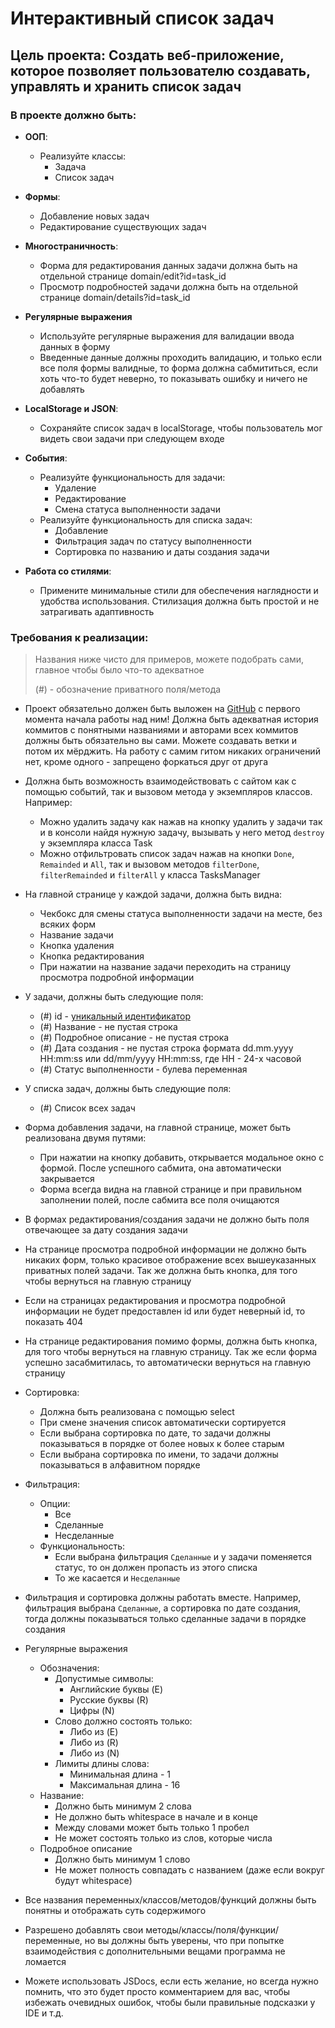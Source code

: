# Интерактивный список задач

## Цель проекта: Создать веб-приложение, которое позволяет пользователю создавать, управлять и хранить список задач

### В проекте должно быть:

+ **ООП**:
	+ Реализуйте классы:
		+ Задача
        + Список задач


+ **Формы**:
	+ Добавление новых задач
    + Редактирование существующих задач


+ **Многостраничность**:
	+ Форма для редактирования данных задачи должна быть на отдельной странице domain/edit?id=task_id
    + Просмотр подробностей задачи должна быть на отдельной странице domain/details?id=task_id


+ **Регулярные выражения**
	+ Используйте регулярные выражения для валидации ввода данных в форму
    + Введенные данные должны проходить валидацию, и только если все поля формы валидные, то форма должна 
	  сабмититься, если хоть что-то будет неверно, то показывать ошибку и ничего не добавлять


+ **LocalStorage и JSON**:
	+ Сохраняйте список задач в localStorage, чтобы пользователь мог видеть свои задачи при следующем входе


+ **События**:
	+ Реализуйте функциональность для задачи:
		+ Удаление
		+ Редактирование
		+ Смена статуса выполненности задачи
	+ Реализуйте функциональность для списка задач:
		+ Добавление
		+ Фильтрация задач по статусу выполненности
        + Сортировка по названию и даты создания задачи


+ **Работа со стилями**:
	+ Примените минимальные стили для обеспечения наглядности и удобства использования. Стилизация должна быть простой и
	  не затрагивать адаптивность

### Требования к реализации:

> Названия ниже чисто для примеров, можете подобрать сами, главное чтобы было что-то адекватное
> 
> (#) - обозначение приватного поля/метода

+ Проект обязательно должен быть выложен на [GitHub](https://github.com/) с первого момента начала работы над ним! 
  Должна быть адекватная история коммитов с понятными названиями и авторами всех коммитов должны быть обязательно вы 
  сами. Можете создавать ветки и потом их мёрджить. На работу с самим гитом никаких ограничений нет, кроме одного -
  запрещено форкаться друг от друга


+ Должна быть возможность взаимодействовать с сайтом как с помощью событий, так и вызовом метода у экземпляров классов. 
  Например:
	+ Можно удалить задачу как нажав на кнопку удалить у задачи так и в консоли найдя нужную задачу, вызывать у 
  	  него метод `destroy` у экземпляра класса Task
    + Можно отфильтровать список задач нажав на кнопки `Done`, `Remainded` и `All`, так и вызовом методов 
      `filterDone`, `filterRemainded` и `filterAll` у класса TasksManager


+ На главной странице у каждой задачи, должна быть видна:
	+ Чекбокс для смены статуса выполненности задачи на месте, без всяких форм
	+ Название задачи
    + Кнопка удаления
    + Кнопка редактирования
    + При нажатии на название задачи переходить на страницу просмотра подробной информации


+ У задачи, должны быть следующие поля:
	+ (#) id - [уникальный идентификатор](https://stackoverflow.com/questions/3231459/how-can-i-create-unique-ids-with-javascript#)
	+ (#) Название - не пустая строка
    + (#) Подробное описание - не пустая строка
    + (#) Дата создания - не пустая строка формата dd.mm.yyyy HH:mm:ss или dd/mm/yyyy HH:mm:ss, где HH - 24-х часовой
    + (#) Статус выполненности - булева переменная

+ У списка задач, должны быть следующие поля:
	+ (#) Список всех задач


+ Форма добавления задачи, на главной странице, может быть реализована двумя путями:
	+ При нажатии на кнопку добавить, открывается модальное окно с формой. После успешного сабмита, она автоматически закрывается
    + Форма всегда видна на главной странице и при правильном заполнении полей, после сабмита все поля очищаются


+ В формах редактирования/создания задачи не должно быть поля отвечающее за дату создания задачи


+ На странице просмотра подробной информации не должно быть никаких форм, только красивое отображение всех 
  вышеуказанных приватных полей задачи. Так же должна быть кнопка, для того чтобы вернуться на главную страницу


+ Если на страницах редактирования и просмотра подробной информации не будет предоставлен id или будет неверный id, 
  то показать 404


+ На странице редактирования помимо формы, должна быть кнопка, для того чтобы вернуться на главную страницу. Так же 
  если форма успешно засабмитилась, то автоматически вернуться на главную страницу


+ Сортировка:
	+ Должна быть реализована с помощью select
    + При смене значения список автоматически сортируется
    + Если выбрана сортировка по дате, то задачи должны показываться в порядке от более новых к более старым
    + Если выбрана сортировка по имени, то задачи должны показываться в алфавитном порядке  

+ Фильтрация:
	+ Опции:
    	+ Все
        + Сделанные
        + Несделанные
    + Функциональность:
		+ Если выбрана фильтрация `Сделанные` и у задачи поменяется статус, то он должен пропасть из этого списка
        + То же касается и `Несделанные`


+ Фильтрация и сортировка должны работать вместе. Например, фильтрация выбрана `Сделанные`, а сортировка по дате
  создания, тогда должны показываться только сделанные задачи в порядке создания

+ Регулярные выражения
	+ Обозначения:
		+ Допустимые символы:
			+ Английские буквы (E)
			+ Русские буквы (R)
			+ Цифры (N)
		+ Слово должно состоять только:
			+ Либо из (E)
			+ Либо из (R)
			+ Либо из (N)
		+ Лимиты длины слова:
			+ Минимальная длина - 1
			+ Максимальная длина - 16
	+ Название:
		+ Должно быть минимум 2 слова
		+ Не должно быть whitespace в начале и в конце
		+ Между словами может быть только 1 пробел
		+ Не может состоять только из слов, которые числа
	+ Подробное описание
		+ Должно быть минимум 1 слово
		+ Не может полность совпадать с названием (даже если вокруг будут whitespace)


+ Все названия переменных/классов/методов/функций должны быть понятны и отображать суть содержимого


+ Разрешено добавлять свои методы/классы/поля/функции/переменные, но вы должны быть уверены, что при попытке 
  взаимодействия с дополнительными вещами программа не ломается


+ Можете использовать JSDocs, если есть желание, но всегда нужно помнить, что это будет просто комментарием для вас, 
  чтобы избежать очевидных ошибок, чтобы были правильные подсказки у IDE и т.д.